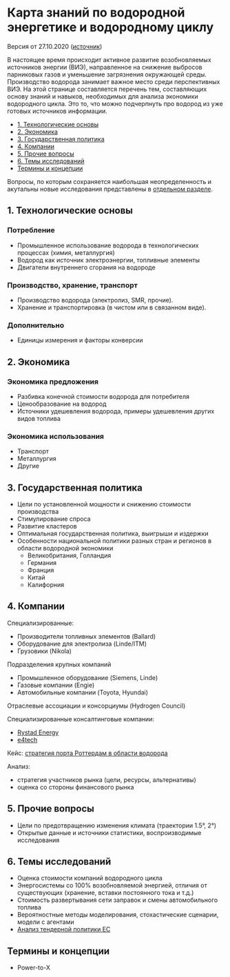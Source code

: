 # Карта знаний <!--и список исследовательских вопросов--> по водородной энергетике и водородному циклу

Версия от 27.10.2020 ([источник](https://github.com/epogrebnyak/h2))

В настоящее время происходит активное развитие возобновляемых источников энергии (ВИЭ), направленное на снижение выбросов 
парниковых газов и уменьшение загрязнения окружающей среды. Производство водорода занимает важное место среди 
перспективных ВИЭ. На этой странице составляется перечень тем, составляющих основу знаний и навыков, необходимых для анализа 
экономики водородного цикла. Это то, что можно подчерпнуть про водород из уже готовых источников информации.

<!--BoK - body of knowledge
Специалистам в этой области предстоит освоить новый набор компетенций, позволяющих обосновывать и снижать риски инвестиционных 
решений, вырабатывать решения в сфере регулирования, способствовать изменениям на потребительском рынке.  
-->

- [1. Технологические основы](#tech)
- [2. Экономика](#econ)
- [3. Государственная политика](#gov)
- [4. Компании](#corp)
- [5. Прочие вопросы](#misc)
- [6. Темы исследований](#research)
- [Термины и концепции](#glossary)

Вопросы, по которым сохраняется наибольшая неопределенность и акутальны новые исследования представлены в [отдельном разделе](#research).

<a id="tech"></a>
## 1. Технологические основы 

### Потребление

- Промышленное использование водорода в технологических процессах (химия, металлургия)
- Водород как источник электроэнергии, топливные элементы
- Двигатели внутреннего сгорания на водороде

### Производство, хранение, транспорт

- Производство водорода (электролиз, SMR, прочие).
- Хранение и транспортировка (в чистом или в связанном виде).

### Дополнительно

- Единицы измерения и факторы конверсии 

<a id="econ"></a>
## 2. Экономика

### Экономика предложения

- Разбивка конечной стоимости водорода для потребителя
- Ценообразование на водород
- Источники удешевления водорода, примеры удешевления других видов топлива

### Экономика использования

- Транспорт
- Металлургия
- Другие 

<a id="gov"></a>
## 3. Государственная политика 

- Цели по установленной мощности и снижению стоимости производства 
- Стимулирование спроса 
- Развитие кластеров
- Оптимальная государственная политика, выигрыши и издержки 
- Особенности национальной политики разных стран и регионов в области водородной экономики
  - Великобритания, Голландия
  - Германия
  - Франция
  - Китай
  - Калифорния

<a id="corp"></a>
## 4. Компании 

Специализированные:

- Производители топливных элементов (Ballard)
- Оборудование для электролиза (Linde/ITM)
- Грузовики (Nikola)

Подразделения крупных компаний

- Промышленное оборудование (Siemens, Linde)
- Газовые компании (Engie)
- Автомобильные компании (Toyota, Hyundai)

Отраслевые ассоциации и консорциумы (Hydrogen Council)

Специализированные консалтинговые компании:

- [Rystad Energy](https://www.rystadenergy.com/)
- [e4tech](https://www.e4tech.com/)

Кейс: [стратегия порта Роттердам в области водорода](https://www.portofrotterdam.com/sites/default/files/hydrogen-vision-port-of-rotterdam-authority-may-2020.pdf)

Анализ:

- стратегия участников рынка (цели, ресурсы, альтернативы)
- оценка со стороны финансового рынка

<a id="misc"></a>
## 5. Прочие вопросы

- Цели по предотвращению изменения климата (траектории 1.5°, 2°)
- Открытые данные и источники статистики, воспроизводимые исследования

<a id="research"></a>
## 6. Темы исследований

- Оценка стоимости компаний водородного цикла
- Энергосистемы со 100% возобновляемой энергией, отличия от существующих (хранение, вставки постоянного тока и т.д.)
- Стоимость развертывания сети заправок и смены автомобильного топлива
- Вероятностные методы моделирования, стохастические сценарии, модели с агентами
- [Анализ тендерной политики ЕС][tenders]


<a id="glossary"></a>
## Термины и концепции

- Power-to-X

<!--
## Обсуждение
-->

[tenders]: https://ec.europa.eu/info/funding-tenders/opportunities/portal/screen/opportunities/topic-search;callCode=H2020-JTI-FCH-2020-1;freeTextSearchKeyword=;matchWholeText=true;typeCodes=1;statusCodes=31094501,31094502,31094503;programmePeriod=null;programCcm2Id=null;programDivisionCode=null;focusAreaCode=null;geographicalZonesCode=null;programmeDivisionProspect=null;startDateLte=Tue%20Oct%2027%202020%2012:08:06%20GMT%2B0300%20%28%D0%9C%D0%BE%D1%81%D0%BA%D0%B2%D0%B0,%20%D1%81%D1%82%D0%B0%D0%BD%D0%B4%D0%B0%D1%80%D1%82%D0%BD%D0%BE%D0%B5%20%D0%B2%D1%80%D0%B5%D0%BC%D1%8F%29;startDateGte=Tue%20Oct%2027%202020%2012:08:06%20GMT%2B0300%20%28%D0%9C%D0%BE%D1%81%D0%BA%D0%B2%D0%B0,%20%D1%81%D1%82%D0%B0%D0%BD%D0%B4%D0%B0%D1%80%D1%82%D0%BD%D0%BE%D0%B5%20%D0%B2%D1%80%D0%B5%D0%BC%D1%8F%29;crossCuttingPriorityCode=null;cpvCode=null;performanceOfDelivery=null;sortQuery=sortStatus;orderBy=asc;onlyTenders=false;topicListKey=callTopicSearchTableState

